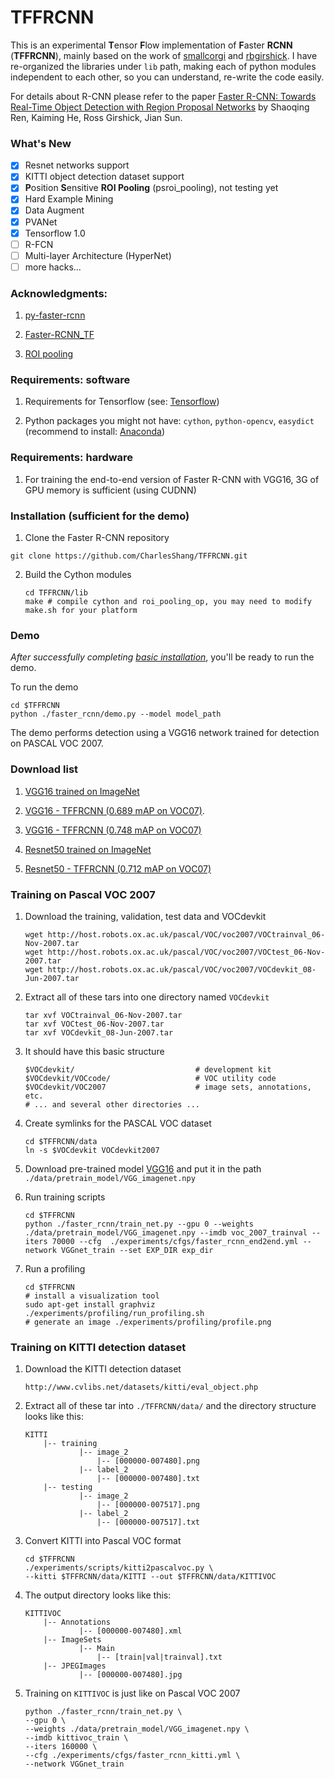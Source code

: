 # TFFRCNN

This is an experimental **T**ensor **F**low implementation of **F**aster **RCNN** (**TFFRCNN**), mainly based on the work of [smallcorgi](https://github.com/smallcorgi/Faster-RCNN_TF) and [rbgirshick](https://github.com/rbgirshick/py-faster-rcnn). I have re-organized the libraries under `lib` path, making each of python modules independent to each other, so you can understand, re-write the code easily.

For details about R-CNN please refer to the paper [Faster R-CNN: Towards Real-Time Object Detection with Region Proposal Networks](http://arxiv.org/pdf/1506.01497v3.pdf) by Shaoqing Ren, Kaiming He, Ross Girshick, Jian Sun.

### What's New

- [x] Resnet networks support
- [x] KITTI object detection dataset support
- [x] **P**osition **S**ensitive **ROI Pooling** (psroi_pooling), not testing yet
- [x] Hard Example Mining
- [x] Data Augment
- [x] PVANet
- [x] Tensorflow 1.0
- [ ] R-FCN
- [ ] Multi-layer Architecture (HyperNet)
- [ ] more hacks...

### Acknowledgments: 

1. [py-faster-rcnn](https://github.com/rbgirshick/py-faster-rcnn)

2. [Faster-RCNN_TF](https://github.com/smallcorgi/Faster-RCNN_TF)

3. [ROI pooling](https://github.com/zplizzi/tensorflow-fast-rcnn)

### Requirements: software

1. Requirements for Tensorflow (see: [Tensorflow](https://www.tensorflow.org/))

2. Python packages you might not have: `cython`, `python-opencv`, `easydict` (recommend to install: [Anaconda](https://www.continuum.io/downloads))

### Requirements: hardware

1. For training the end-to-end version of Faster R-CNN with VGG16, 3G of GPU memory is sufficient (using CUDNN)

### Installation (sufficient for the demo)

1. Clone the Faster R-CNN repository
  ```Shell
  git clone https://github.com/CharlesShang/TFFRCNN.git
  ```

2. Build the Cython modules
    ```Shell
    cd TFFRCNN/lib
    make # compile cython and roi_pooling_op, you may need to modify make.sh for your platform
    ```

### Demo

*After successfully completing [basic installation](#installation-sufficient-for-the-demo)*, you'll be ready to run the demo.

To run the demo
```Shell
cd $TFFRCNN
python ./faster_rcnn/demo.py --model model_path
```
The demo performs detection using a VGG16 network trained for detection on PASCAL VOC 2007.

### Download list

1. [VGG16 trained on ImageNet](https://drive.google.com/open?id=0ByuDEGFYmWsbNVF5eExySUtMZmM)

2. [VGG16 - TFFRCNN (0.689 mAP on VOC07)](https://drive.google.com/file/d/0B_xFdh9onPagX0JWRlR0cTZ5OGc/view?usp=sharing).

3. [VGG16 - TFFRCNN (0.748 mAP on VOC07)](https://drive.google.com/file/d/0B_xFdh9onPagVmt5VHlCU25vUEE/view?usp=sharing)

4. [Resnet50 trained on ImageNet](https://drive.google.com/file/d/0B_xFdh9onPagSWU1ZTAxUTZkZTQ/view?usp=sharing)

5. [Resnet50 - TFFRCNN (0.712 mAP on VOC07)](https://drive.google.com/file/d/0B_xFdh9onPagbXk1b0FIeDRJaU0/view?usp=sharing)

### Training on Pascal VOC 2007

1. Download the training, validation, test data and VOCdevkit

    ```Shell
    wget http://host.robots.ox.ac.uk/pascal/VOC/voc2007/VOCtrainval_06-Nov-2007.tar
    wget http://host.robots.ox.ac.uk/pascal/VOC/voc2007/VOCtest_06-Nov-2007.tar
    wget http://host.robots.ox.ac.uk/pascal/VOC/voc2007/VOCdevkit_08-Jun-2007.tar
    ```

2. Extract all of these tars into one directory named `VOCdevkit`

    ```Shell
    tar xvf VOCtrainval_06-Nov-2007.tar
    tar xvf VOCtest_06-Nov-2007.tar
    tar xvf VOCdevkit_08-Jun-2007.tar
    ```

3. It should have this basic structure

    ```Shell
    $VOCdevkit/                           # development kit
    $VOCdevkit/VOCcode/                   # VOC utility code
    $VOCdevkit/VOC2007                    # image sets, annotations, etc.
    # ... and several other directories ...
    ```

4. Create symlinks for the PASCAL VOC dataset

    ```Shell
    cd $TFFRCNN/data
    ln -s $VOCdevkit VOCdevkit2007
    ```

5. Download pre-trained model [VGG16](https://drive.google.com/open?id=0ByuDEGFYmWsbNVF5eExySUtMZmM) and put it in the path `./data/pretrain_model/VGG_imagenet.npy`

6. Run training scripts 

    ```Shell
    cd $TFFRCNN
    python ./faster_rcnn/train_net.py --gpu 0 --weights ./data/pretrain_model/VGG_imagenet.npy --imdb voc_2007_trainval --iters 70000 --cfg  ./experiments/cfgs/faster_rcnn_end2end.yml --network VGGnet_train --set EXP_DIR exp_dir
    ```

7. Run a profiling

    ```Shell
    cd $TFFRCNN
    # install a visualization tool
    sudo apt-get install graphviz  
    ./experiments/profiling/run_profiling.sh 
    # generate an image ./experiments/profiling/profile.png
    ```

### Training on KITTI detection dataset

1. Download the KITTI detection dataset

    ```
    http://www.cvlibs.net/datasets/kitti/eval_object.php
    ```

2. Extract all of these tar into `./TFFRCNN/data/` and the directory structure looks like this:
    
    ```
    KITTI
        |-- training
                |-- image_2
                    |-- [000000-007480].png
                |-- label_2
                    |-- [000000-007480].txt
        |-- testing
                |-- image_2
                    |-- [000000-007517].png
                |-- label_2
                    |-- [000000-007517].txt
    ```

3. Convert KITTI into Pascal VOC format
    
    ```Shell
    cd $TFFRCNN
    ./experiments/scripts/kitti2pascalvoc.py \
    --kitti $TFFRCNN/data/KITTI --out $TFFRCNN/data/KITTIVOC
    ```

4. The output directory looks like this:

    ```
    KITTIVOC
        |-- Annotations
                |-- [000000-007480].xml
        |-- ImageSets
                |-- Main
                    |-- [train|val|trainval].txt
        |-- JPEGImages
                |-- [000000-007480].jpg
    ```

5. Training on `KITTIVOC` is just like on Pascal VOC 2007

    ```Shell
    python ./faster_rcnn/train_net.py \
    --gpu 0 \
    --weights ./data/pretrain_model/VGG_imagenet.npy \
    --imdb kittivoc_train \
    --iters 160000 \
    --cfg ./experiments/cfgs/faster_rcnn_kitti.yml \
    --network VGGnet_train
    ```


